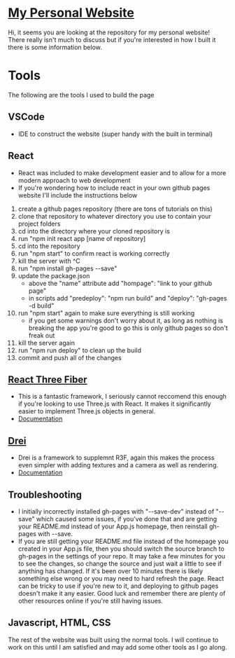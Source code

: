 # [My Personal Website](https://alex-zaykowski.github.io/)
Hi, it seems you are looking at the repository for my personal website! There really isn't much to discuss but if you're interested in how I built it there is some information below.

# Tools
The following are the tools I used to build the page
## VSCode
- IDE to construct the website (super handy with the built in terminal)

## React
- React was included to make development easier and to allow for a more modern approach to web development
- If you're wondering how to include react in your own github pages website I'll include the instructions below
1. create a github pages repository (there are tons of tutorials on this)
2. clone that repository to whatever directory you use to contain your project folders
3. cd into the directory where your cloned repository is 
4. run "npm init react app [name of repository]
5. cd into the repository
6. run "npm start" to confirm react is working correctly
7. kill the server with ^C
8. run "npm install gh-pages --save"
9. update the package.json
    * above the "name" attribute add "hompage": "link to your github page"
    * in scripts add "predeploy": "npm run build" and "deploy": "gh-pages -d build"
10. run "npm start" again to make sure everything is still working
    * if you get some warnings don't worry about it, as long as nothing is breaking the app you're good to go this is only github pages so don't freak out
11. kill the server again
12. run "npm run deploy" to clean up the build
13. commit and push all of the changes

## [React Three Fiber](https://github.com/pmndrs/react-three-fiber)
- This is a fantastic framework, I seriously cannot reccomend this enough if you're looking to use Three.js with React. It makes it significantly easier to implement Three.js objects in general.
- [Documentation](https://docs.pmnd.rs/react-three-fiber/getting-started/introduction)

## [Drei](https://github.com/pmndrs/drei)
- Drei is a framework to supplemnt R3F, again this makes the process even simpler with adding textures and a camera as well as rendering.
- [Documentation](https://docs.pmnd.rs/drei/introduction)


## Troubleshooting
- I initially incorrectly installed gh-pages with "--save-dev" instead of "--save" which caused some issues, if you've done that and are getting your README.md instead of your App.js homepage, then reinstall gh-pages with --save. 
- If you are still getting your README.md file instead of the homepage you created in your App.js file, then you should switch the source branch to gh-pages in the settings of your repo. It may take a few minutes for you to see the changes, so change the source and just wait a little to see if anything has changed. If it's been over 10 minutes there is likely something else wrong or you may need to hard refresh the page. React can be tricky to use if you're new to it, and deploying to github pages doesn't make it any easier. Good luck and remember there are plenty of other resources online if you're still having issues.
## Javascript, HTML, CSS
The rest of the website was built using the normal tools. I will continue to work on this until I am satisfied and may add some other tools as I go along. 
